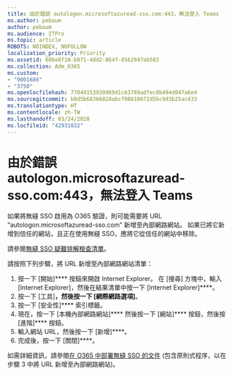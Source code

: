```yaml
---
title: 由於錯誤 autologon.microsoftazuread-sso.com:443，無法登入 Teams
ms.author: pebaum
author: pebaum
ms.audience: ITPro
ms.topic: article
ROBOTS: NOINDEX, NOFOLLOW
localization_priority: Priority
ms.assetid: 686e8f18-b871-4dd2-864f-8562947ab583
ms.collection: Adm_O365
ms.custom:
- "9001686"
- "3750"
ms.openlocfilehash: 77049153939989d1c63789adfec0b494d047a6e4
ms.sourcegitcommit: b0d5b68366028abcf08610672d5bc9d3b25ac433
ms.translationtype: HT
ms.contentlocale: zh-TW
ms.lasthandoff: 03/24/2020
ms.locfileid: "42931832"
---
```

# <a name="unable-to-log-into-teams-due-to-error-autologonmicrosoftazuread-sso-dot-com443"></a>由於錯誤 autologon.microsoftazuread-sso.com:443，無法登入 Teams

如果將無縫 SSO 啟用為 O365 驗證，則可能需要將 URL “autologon.microsoftazuread-sso.com” 新增至內部網路網站。  如果已將它新增到信任的網站，且正在使用無縫 SSO，應將它從信任的網站中移除。

請參閱[無縫 SSO 疑難排解檢查清單](https://docs.microsoft.com/azure/active-directory/hybrid/tshoot-connect-sso#troubleshooting-checklist)。

請按照下列步驟，將 URL 新增至內部網路網站清單：

1. 按一下 [開始]**** 按鈕來開啟 Internet Explorer。 在 [搜尋] 方塊中，輸入 [Internet Explorer]，然後在結果清單中按一下 [Internet Explorer]****。
2. 按一下 [工具]****，然後按一下 [網際網路選項]****。
3. 按一下 [安全性]**** 索引標籤。
4. 現在，按一下 [本機內部網路網站]**** 然後按一下 [網站]**** 按鈕，然後按 [進階]**** 按鈕。
5. 輸入網站 URL，然後按一下 [新增]****。
6. 完成後，按一下 [關閉]****。

如需詳細資訊，請參閱[在 O365 中部署無縫 SSO 的文件](https://docs.microsoft.com/azure/active-directory/hybrid/how-to-connect-sso-quick-start) (包含原則式程序，以在步驟 3 中將 URL 新增至內部網路網站)。
